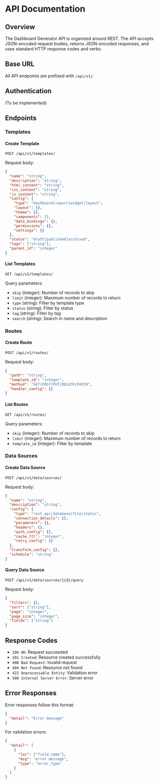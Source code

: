 # API Documentation

## Overview

The Dashboard Generator API is organized around REST. The API accepts JSON-encoded request bodies, returns JSON-encoded responses, and uses standard HTTP response codes and verbs.

## Base URL

All API endpoints are prefixed with `/api/v1/`.

## Authentication

(To be implemented)

## Endpoints

### Templates

#### Create Template
```http
POST /api/v1/templates/
```

Request body:
```json
{
  "name": "string",
  "description": "string",
  "html_content": "string",
  "css_content": "string",
  "js_content": "string",
  "config": {
    "type": "dashboard|report|widget|layout",
    "layout": {},
    "theme": {},
    "components": [],
    "data_bindings": {},
    "permissions": {},
    "settings": {}
  },
  "status": "draft|published|archived",
  "tags": ["string"],
  "parent_id": "integer"
}
```

#### List Templates
```http
GET /api/v1/templates/
```

Query parameters:
- `skip` (integer): Number of records to skip
- `limit` (integer): Maximum number of records to return
- `type` (string): Filter by template type
- `status` (string): Filter by status
- `tag` (string): Filter by tag
- `search` (string): Search in name and description

### Routes

#### Create Route
```http
POST /api/v1/routes/
```

Request body:
```json
{
  "path": "string",
  "template_id": "integer",
  "method": "GET|POST|PUT|DELETE|PATCH",
  "handler_config": {}
}
```

#### List Routes
```http
GET /api/v1/routes/
```

Query parameters:
- `skip` (integer): Number of records to skip
- `limit` (integer): Maximum number of records to return
- `template_id` (integer): Filter by template

### Data Sources

#### Create Data Source
```http
POST /api/v1/data/sources/
```

Request body:
```json
{
  "name": "string",
  "description": "string",
  "config": {
    "type": "rest_api|database|file|static",
    "connection_details": {},
    "parameters": {},
    "headers": {},
    "auth_config": {},
    "cache_ttl": "integer",
    "retry_config": {}
  },
  "transform_config": {},
  "schedule": "string"
}
```

#### Query Data Source
```http
POST /api/v1/data/sources/{id}/query
```

Request body:
```json
{
  "filters": {},
  "sort": ["string"],
  "page": "integer",
  "page_size": "integer",
  "fields": ["string"]
}
```

## Response Codes

- `200 OK`: Request succeeded
- `201 Created`: Resource created successfully
- `400 Bad Request`: Invalid request
- `404 Not Found`: Resource not found
- `422 Unprocessable Entity`: Validation error
- `500 Internal Server Error`: Server error

## Error Responses

Error responses follow this format:
```json
{
  "detail": "Error message"
}
```

For validation errors:
```json
{
  "detail": [
    {
      "loc": ["field_name"],
      "msg": "error message",
      "type": "error_type"
    }
  ]
}
``` 